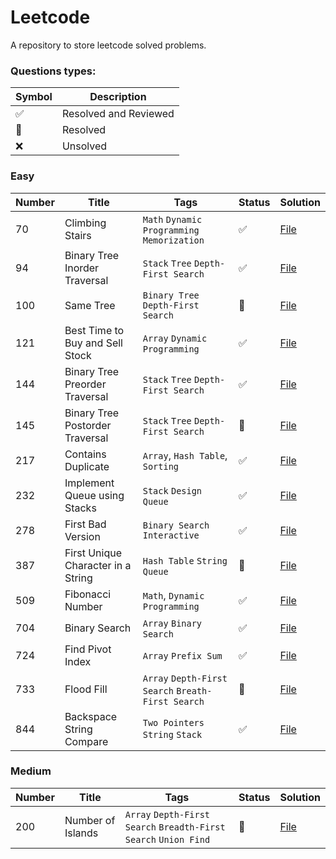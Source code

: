 # Leetcode

A repository to store leetcode solved problems.

### Questions types: 

| Symbol              | Description           |
|---------------------|-----------------------|
| :white_check_mark:  | Resolved and Reviewed |
| :construction:      | Resolved              |
| :x:                 | Unsolved              |

### Easy

| Number | Title                              | Tags                                               | Status             | Solution                                                                                                               |
|--------|------------------------------------|----------------------------------------------------|--------------------|------------------------------------------------------------------------------------------------------------------------|
| 70     | Climbing Stairs                    | `Math` `Dynamic Programming` `Memorization`        | :white_check_mark: | [File](https://github.com/johnazedo/interview-questions/blob/main/leetcode/easy/climbing_stairs.go)                    |
| 94     | Binary Tree Inorder Traversal      | `Stack` `Tree` `Depth-First Search`                | :white_check_mark: | [File](https://github.com/johnazedo/interview-questions/blob/main/leetcode/easy/binary_tree_inorder_traversal.go)      |
| 100    | Same Tree                          | `Binary Tree` `Depth-First Search`                 | :construction:     | [File](https://github.com/johnazedo/interview-questions/blob/main/leetcode/easy/same_tree.go)                          |
| 121    | Best Time to Buy and Sell Stock    | `Array` `Dynamic Programming`                      | :white_check_mark: | [File](https://github.com/johnazedo/interview-questions/blob/main/leetcode/easy/best_time_to_buy_and_sell_stock.go)    |
| 144    | Binary Tree Preorder Traversal     | `Stack` `Tree` `Depth-First Search`                | :white_check_mark: | [File](https://github.com/johnazedo/interview-questions/blob/main/leetcode/easy/binary_tree_preorder_traversal.go)     |
| 145    | Binary Tree Postorder Traversal    | `Stack` `Tree` `Depth-First Search`                | :construction:     | [File](https://github.com/johnazedo/interview-questions/blob/main/leetcode/easy/binary_tree_postorder_traversal.go)    |
| 217    | Contains Duplicate                 | `Array`, `Hash Table`, `Sorting`                   | :white_check_mark: | [File](https://github.com/johnazedo/interview-questions/blob/main/leetcode/easy/contains_duplicate.go)                 |
| 232    | Implement Queue using Stacks       | `Stack` `Design` `Queue`                           | :white_check_mark: | [File](https://github.com/johnazedo/interview-questions/blob/main/leetcode/easy/implement_queue_using_stacks.go)       |
| 278    | First Bad Version                  | `Binary Search` `Interactive`                      | :white_check_mark: | [File](https://github.com/johnazedo/interview-questions/blob/main/leetcode/easy/first_bad_version.go)                  |
| 387    | First Unique Character in a String | `Hash Table` `String` `Queue`                      | :construction:     | [File](https://github.com/johnazedo/interview-questions/blob/main/leetcode/easy/first_unique_character_in_a_string.go) |
| 509    | Fibonacci Number                   | `Math`, `Dynamic Programming`                      | :white_check_mark: | [File](https://github.com/johnazedo/interview-questions/blob/main/leetcode/easy/fibonacci_number.go)                   |
| 704    | Binary Search                      | `Array` `Binary Search`                            | :white_check_mark: | [File](https://github.com/johnazedo/interview-questions/blob/main/leetcode/easy/binary_search.go)                      |
| 724    | Find Pivot Index                   | `Array` `Prefix Sum`                               | :white_check_mark: | [File](https://github.com/johnazedo/interview-questions/blob/main/leetcode/easy/find_pivot_index.go)                   |
| 733    | Flood Fill                         | `Array` `Depth-First Search` `Breath-First Search` | :construction:     | [File](https://github.com/johnazedo/interview-questions/blob/main/leetcode/easy/flood_fill.go)                         |
| 844    | Backspace String Compare           | `Two Pointers` `String` `Stack`                    | :white_check_mark: | [File](https://github.com/johnazedo/interview-questions/blob/main/leetcode/easy/backspace_string_compare.go)           |

### Medium

| Number | Title             | Tags                                                             | Status         | Solution                                                                                                |
|--------|-------------------|------------------------------------------------------------------|----------------|---------------------------------------------------------------------------------------------------------|
| 200    | Number of Islands | `Array` `Depth-First Search` `Breadth-First Search` `Union Find` | :construction: | [File](https://github.com/johnazedo/interview-questions/blob/main/leetcode/medium/number_of_islands.go) |